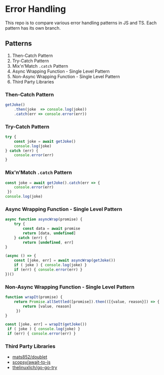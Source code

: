 # Error Handling

This repo is to compare various error handling patterns in JS and TS.
Each pattern has its own branch.

## Patterns

1. Then-Catch Pattern
2. Try-Catch Pattern
3. Mix'n'Match `.catch` Pattern
4. Async Wrapping Function - Single Level Pattern
5. Non-Async Wrapping Function - Single Level Pattern
6. Third Party Libraries

### Then-Catch Pattern

```javascript
getJoke()
    .then(joke  => console.log(joke))
    .catch(err => console.error(err))

```

### Try-Catch Pattern

```javascript
try {
    const joke = await getJoke()
    console.log(joke)
} catch (err) {
    console.error(err)
}

```

### Mix'n'Match `.catch` Pattern

```javascript
const joke = await getJoke().catch(err => { 
    console.error(err)
 })
console.log(joke)
```

### Async Wrapping Function - Single Level Pattern

```javascript
async function asyncWrap(promise) {
    try {
        const data = await promise
        return [data, undefined]
    } catch (err) {
        return [undefined, err]
}

(async () => {
    const [joke, err] = await asyncWrap(getJoke())
    if ( joke ) { console.log(joke) }
    if (err) { console.error(err) }
})()
```

### Non-Async Wrapping Function - Single Level Pattern

```javascript
function wrapIt(promise) {
    return Promise.allSettled([promise]).then(([{value, reason}]) => { 
        return [value, reason]
     })
}

const [joke, err] = wrapIt(getJoke())
 if ( joke ) { console.log(joke) }
 if (err) { console.error(err) }
```

### Third Party Libraries

- [mats852/doublet](https://github.com/mats852/doublet)
- [scopsy/await-to-js](https://github.com/scopsy/await-to-js)
- [thelinuxlich/go-go-try](https://github.com/thelinuxlich/go-go-try)
